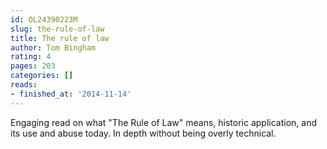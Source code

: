```yaml
---
id: OL24390223M
slug: the-rule-of-law
title: The rule of law
author: Tom Bingham
rating: 4
pages: 203
categories: []
reads:
- finished_at: '2014-11-14'
---
```

Engaging read on what "The Rule of Law" means, historic application, and its use and abuse today. In depth without being overly technical.
